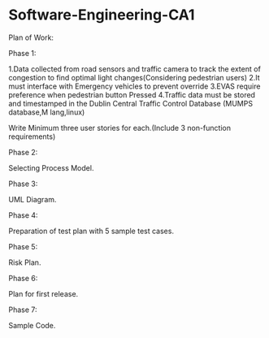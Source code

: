 # Software-Engineering-CA1

Plan of Work:

Phase 1:

1.Data collected from road sensors and traffic camera to track the extent of congestion to find optimal light changes(Considering pedestrian users)
2.It must interface with Emergency vehicles to prevent override 
3.EVAS require preference when pedestrian button Pressed
4.Traffic data must be stored and timestamped in the Dublin Central Traffic Control Database (MUMPS database,M lang,linux)

Write Minimum three user stories for each.(Include 3 non-function requirements)

Phase 2:

Selecting Process Model.

Phase 3:

UML Diagram.

Phase 4:

Preparation of test plan with 5 sample test cases.

Phase 5:

Risk Plan.

Phase 6:

Plan for first release.

Phase 7:

Sample Code.

